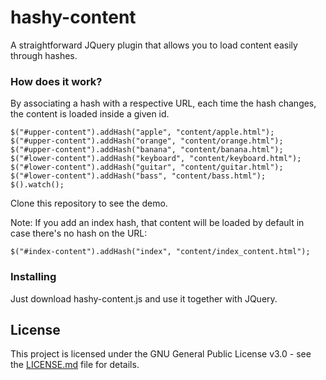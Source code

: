 # hashy-content

A straightforward JQuery plugin that allows you to load content easily through hashes.

### How does it work?

By associating a hash with a respective URL, each time the hash changes, the content is loaded inside a given id.

```
$("#upper-content").addHash("apple", "content/apple.html");
$("#upper-content").addHash("orange", "content/orange.html");
$("#upper-content").addHash("banana", "content/banana.html");
$("#lower-content").addHash("keyboard", "content/keyboard.html");
$("#lower-content").addHash("guitar", "content/guitar.html");
$("#lower-content").addHash("bass", "content/bass.html");
$().watch();
```

Clone this repository to see the demo.

Note: If you add an index hash, that content will be loaded by default in case there's no hash on the URL:

```
$("#index-content").addHash("index", "content/index_content.html");
```

### Installing

Just download hashy-content.js and use it together with JQuery.

## License

This project is licensed under the GNU General Public License v3.0 - see the [LICENSE.md](LICENSE.md) file for details.

